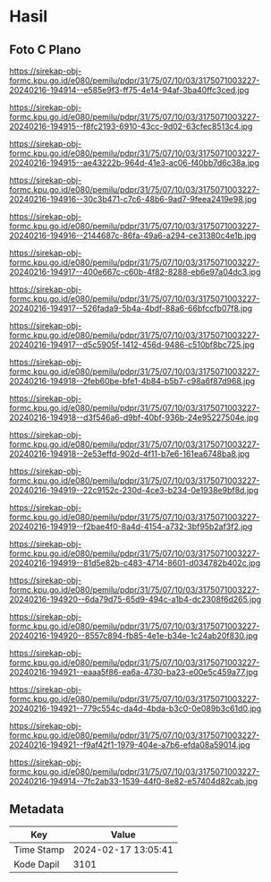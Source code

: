 # Hasil

## Foto C Plano

https://sirekap-obj-formc.kpu.go.id/e080/pemilu/pdpr/31/75/07/10/03/3175071003227-20240216-194914--e585e9f3-ff75-4e14-94af-3ba40ffc3ced.jpg

https://sirekap-obj-formc.kpu.go.id/e080/pemilu/pdpr/31/75/07/10/03/3175071003227-20240216-194915--f8fc2193-6910-43cc-9d02-63cfec8513c4.jpg

https://sirekap-obj-formc.kpu.go.id/e080/pemilu/pdpr/31/75/07/10/03/3175071003227-20240216-194915--ae43222b-964d-41e3-ac06-f40bb7d6c38a.jpg

https://sirekap-obj-formc.kpu.go.id/e080/pemilu/pdpr/31/75/07/10/03/3175071003227-20240216-194916--30c3b471-c7c6-48b6-9ad7-9feea2419e98.jpg

https://sirekap-obj-formc.kpu.go.id/e080/pemilu/pdpr/31/75/07/10/03/3175071003227-20240216-194916--2144687c-86fa-49a6-a294-ce31380c4e1b.jpg

https://sirekap-obj-formc.kpu.go.id/e080/pemilu/pdpr/31/75/07/10/03/3175071003227-20240216-194917--400e667c-c60b-4f82-8288-eb6e97a04dc3.jpg

https://sirekap-obj-formc.kpu.go.id/e080/pemilu/pdpr/31/75/07/10/03/3175071003227-20240216-194917--526fada9-5b4a-4bdf-88a6-66bfccfb07f8.jpg

https://sirekap-obj-formc.kpu.go.id/e080/pemilu/pdpr/31/75/07/10/03/3175071003227-20240216-194917--d5c5905f-1412-456d-9486-c510bf8bc725.jpg

https://sirekap-obj-formc.kpu.go.id/e080/pemilu/pdpr/31/75/07/10/03/3175071003227-20240216-194918--2feb60be-bfe1-4b84-b5b7-c98a6f87d968.jpg

https://sirekap-obj-formc.kpu.go.id/e080/pemilu/pdpr/31/75/07/10/03/3175071003227-20240216-194918--d3f546a6-d9bf-40bf-936b-24e95227504e.jpg

https://sirekap-obj-formc.kpu.go.id/e080/pemilu/pdpr/31/75/07/10/03/3175071003227-20240216-194918--2e53effd-902d-4f11-b7e6-161ea6748ba8.jpg

https://sirekap-obj-formc.kpu.go.id/e080/pemilu/pdpr/31/75/07/10/03/3175071003227-20240216-194919--22c9152c-230d-4ce3-b234-0e1938e9bf8d.jpg

https://sirekap-obj-formc.kpu.go.id/e080/pemilu/pdpr/31/75/07/10/03/3175071003227-20240216-194919--f2bae4f0-8a4d-4154-a732-3bf95b2af3f2.jpg

https://sirekap-obj-formc.kpu.go.id/e080/pemilu/pdpr/31/75/07/10/03/3175071003227-20240216-194919--81d5e82b-c483-4714-8601-d034782b402c.jpg

https://sirekap-obj-formc.kpu.go.id/e080/pemilu/pdpr/31/75/07/10/03/3175071003227-20240216-194920--6da79d75-65d9-494c-a1b4-dc2308f6d265.jpg

https://sirekap-obj-formc.kpu.go.id/e080/pemilu/pdpr/31/75/07/10/03/3175071003227-20240216-194920--8557c894-fb85-4e1e-b34e-1c24ab20f830.jpg

https://sirekap-obj-formc.kpu.go.id/e080/pemilu/pdpr/31/75/07/10/03/3175071003227-20240216-194921--eaaa5f86-ea6a-4730-ba23-e00e5c459a77.jpg

https://sirekap-obj-formc.kpu.go.id/e080/pemilu/pdpr/31/75/07/10/03/3175071003227-20240216-194921--779c554c-da4d-4bda-b3c0-0e089b3c61d0.jpg

https://sirekap-obj-formc.kpu.go.id/e080/pemilu/pdpr/31/75/07/10/03/3175071003227-20240216-194921--f9af42f1-1979-404e-a7b6-efda08a59014.jpg

https://sirekap-obj-formc.kpu.go.id/e080/pemilu/pdpr/31/75/07/10/03/3175071003227-20240216-194914--7fc2ab33-1539-44f0-8e82-e57404d82cab.jpg


## Metadata

| Key        | Value               |
| ---------- | ------------------- |
| Time Stamp | 2024-02-17 13:05:41 |
| Kode Dapil | 3101                |



